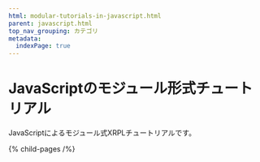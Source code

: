 ```yaml
---
html: modular-tutorials-in-javascript.html
parent: javascript.html
top_nav_grouping: カテゴリ
metadata:
  indexPage: true
---
```

# JavaScriptのモジュール形式チュートリアル

JavaScriptによるモジュール式XRPLチュートリアルです。


{% child-pages /%}
